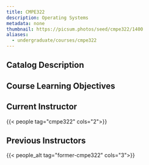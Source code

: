 ```yaml
---
title: CMPE322
description: Operating Systems
metadata: none
thumbnail: https://picsum.photos/seed/cmpe322/1400
aliases:
  - undergraduate/courses/cmpe322
---
```


## Catalog Description

## Course Learning Objectives

## Current Instructor

{{< people tag="cmpe322" cols="2">}}

## Previous Instructors

{{< people_alt tag="former-cmpe322" cols="3">}}
